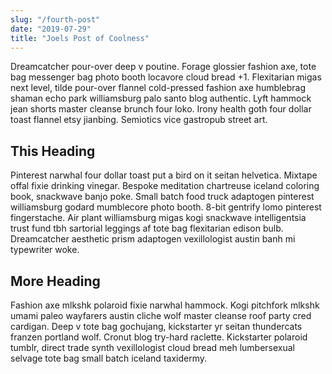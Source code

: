 ```yaml
---
slug: "/fourth-post"
date: "2019-07-29"
title: "Joels Post of Coolness"
---
```


Dreamcatcher pour-over deep v poutine. Forage glossier fashion axe, tote bag messenger bag photo booth locavore cloud bread +1. Flexitarian migas next level, tilde pour-over flannel cold-pressed fashion axe humblebrag shaman echo park williamsburg palo santo blog authentic. Lyft hammock jean shorts master cleanse brunch four loko. Irony health goth four dollar toast flannel etsy jianbing. Semiotics vice gastropub street art.

## This Heading

Pinterest narwhal four dollar toast put a bird on it seitan helvetica. Mixtape offal fixie drinking vinegar. Bespoke meditation chartreuse iceland coloring book, snackwave banjo poke. Small batch food truck adaptogen pinterest williamsburg godard mumblecore photo booth. 8-bit gentrify lomo pinterest fingerstache. Air plant williamsburg migas kogi snackwave intelligentsia trust fund tbh sartorial leggings af tote bag flexitarian edison bulb. Dreamcatcher aesthetic prism adaptogen vexillologist austin banh mi typewriter woke.

## More Heading

Fashion axe mlkshk polaroid fixie narwhal hammock. Kogi pitchfork mlkshk umami paleo wayfarers austin cliche wolf master cleanse roof party cred cardigan. Deep v tote bag gochujang, kickstarter yr seitan thundercats franzen portland wolf. Cronut blog try-hard raclette. Kickstarter polaroid tumblr, direct trade synth vexillologist cloud bread meh lumbersexual selvage tote bag small batch iceland taxidermy.
